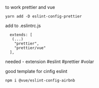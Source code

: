 to work prettier and vue

```
yarn add -D eslint-config-prettier
```
add to .eslintrc.js
```
  extends: [
   (...)
    "prettier",
    "prettier/vue"
  ],
```
needed - extension 
#eslint
#prettier
#volar

good template for cinfig eslint
```
npm i @vue/eslint-config-airbnb
```